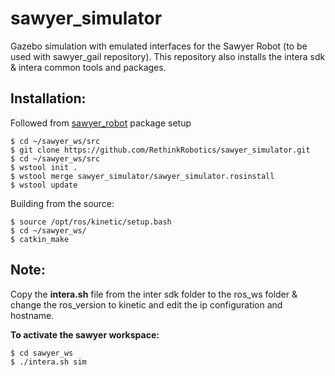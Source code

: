 sawyer_simulator
================

Gazebo simulation with emulated interfaces for the Sawyer Robot (to be used with sawyer_gail repository).
This repository also installs the intera sdk & intera common tools and packages.

Installation:
-------------
Followed from <a href= "https://github.com/nav74neet/sawyer_robot">sawyer_robot</a> package setup
```
$ cd ~/sawyer_ws/src
$ git clone https://github.com/RethinkRobotics/sawyer_simulator.git
$ cd ~/sawyer_ws/src
$ wstool init .
$ wstool merge sawyer_simulator/sawyer_simulator.rosinstall
$ wstool update
```
Building from the source:
```
$ source /opt/ros/kinetic/setup.bash
$ cd ~/sawyer_ws/
$ catkin_make
```
Note:
-----
Copy the <b>intera.sh</b> file from the inter sdk folder to the ros_ws folder & change the ros_version to kinetic and edit the ip configuration and hostname. 

**To activate the sawyer workspace:**
```
$ cd sawyer_ws
$ ./intera.sh sim  
```
